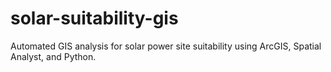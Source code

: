 # solar-suitability-gis
Automated GIS analysis for solar power site suitability using ArcGIS, Spatial Analyst, and Python.
